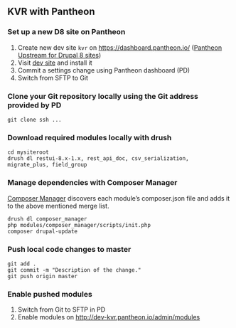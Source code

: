 ## KVR with Pantheon

### Set up a new D8 site on Pantheon

1. Create new dev site `kvr` on https://dashboard.pantheon.io/ ([Pantheon Upstream for Drupal 8 sites](https://github.com/pantheon-systems/drops-8))
2. Visit [dev site](http://dev-kvr.pantheon.io/) and install it
3. Commit a settings change using Pantheon dashboard (PD)
4. Switch from SFTP to Git

### Clone your Git repository locally using the Git address provided by PD

    git clone ssh ...

### Download required modules locally with drush

    cd mysiteroot
    drush dl restui-8.x-1.x, rest_api_doc, csv_serialization, migrate_plus, field_group

### Manage dependencies with Composer Manager

[Composer Manager](https://drupal.org/project/composer_manager) discovers each module’s composer.json file and adds it to the above mentioned merge list.

    drush dl composer_manager  
    php modules/composer_manager/scripts/init.php  
    composer drupal-update 

### Push local code changes to master

    git add .
    git commit -m "Description of the change."
    git push origin master

### Enable pushed modules

1. Switch from Git to SFTP in PD
2. Enable modules on http://dev-kvr.pantheon.io/admin/modules
